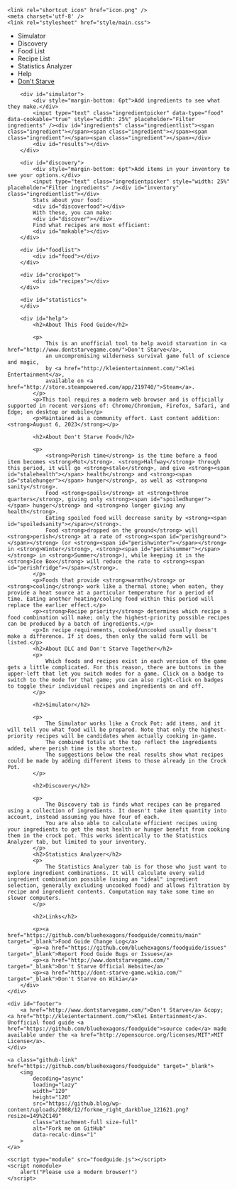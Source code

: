 <!DOCTYPE html>
<html>
<head>
	<title>Don't Starve Food Guide</title>
	<meta name="viewport" content="width=device-width, initial-scale=1.0, minimum-scale=1.0">
	<link rel="modulepreload" href="constants.js">
	<link rel="modulepreload" href="food.js">
	<link rel="modulepreload" href="foodguide.js">
	<link rel="modulepreload" href="recipes.js">
	<link rel="modulepreload" href="utils.js">

	<link rel="shortcut icon" href="icon.png" />
	<meta charset='utf-8' />
	<link rel="stylesheet" href="style/main.css">
</head>
<body>
<div id="background"></div>
<div id="content">
	<div id="main">
		<ul id="navbar">
			<span class="listmenu">
				<li data-tab="simulator">Simulator</li>
				<li data-tab="discovery">Discovery</li>
				<li data-tab="foodlist">Food List</li>
				<li data-tab="crockpot">Recipe List</li>
				<li data-tab="statistics">Statistics Analyzer</li>
				<li data-tab="help">Help</li>
				<li><a href="http://www.dontstarvegame.com/" target="_blank">Don't Starve</a></li>
			</span>
		</ul>

		<div id="simulator">
			<div style="margin-bottom: 6pt">Add ingredients to see what they make.</div>
			<input type="text" class="ingredientpicker" data-type="food" data-cookable="true" style="width: 25%" placeholder="Filter ingredients" /><div id="ingredients" class="ingredientlist"><span class="ingredient"></span><span class="ingredient"></span><span class="ingredient"></span><span class="ingredient"></span></div>
			<div id="results"></div>
		</div>

		<div id="discovery">
			<div style="margin-bottom: 6pt">Add items in your inventory to see your options.</div>
			<input type="text" class="ingredientpicker" style="width: 25%" placeholder="Filter ingredients" /><div id="inventory" class="ingredientlist"></div>
			Stats about your food:
			<div id="discoverfood"></div>
			With these, you can make:
			<div id="discover"></div>
			Find what recipes are most efficient:
			<div id="makable"></div>
		</div>

		<div id="foodlist">
			<div id="food"></div>
		</div>

		<div id="crockpot">
			<div id="recipes"></div>
		</div>

		<div id="statistics">
		</div>

		<div id="help">
			<h2>About This Food Guide</h2>

			<p>
				This is an unofficial tool to help avoid starvation in <a href="http://www.dontstarvegame.com/">Don't Starve</a>,
				an uncompromising wilderness survival game full of science and magic,
				by <a href="http://kleientertainment.com/">Klei Entertainment</a>,
				available on <a href="http://store.steampowered.com/app/219740/">Steam</a>.
			</p>
			<p>This tool requires a modern web browser and is officially supported in recent versions of: Chrome/Chromium, Firefox, Safari, and Edge; on desktop or mobile</p>
			<p>Maintained as a community effort. Last content addition: <strong>August 6, 2023</strong></p>

			<h2>About Don't Starve Food</h2>

			<p>
				<strong>Perish time</strong> is the time before a food item becomes <strong>Rot</strong>. <strong>Halfway</strong> through this period, it will go <strong>stale</strong>, and give <strong><span id="stalehealth"></span> health</strong> and <strong><span id="stalehunger"></span> hunger</strong>, as well as <strong>no sanity</strong>.
				Food <strong>spoils</strong> at <strong>three quarters</strong>, giving only <strong><span id="spoiledhunger"></span> hunger</strong> and <strong>no longer giving any health</strong>.
				Eating spoiled food will decrease sanity by <strong><span id="spoiledsanity"></span></strong>.
				Food <strong>dropped on the ground</strong> will <strong>perish</strong> at a rate of <strong><span id="perishground"></span></strong> (or <strong><span id="perishwinter"></span></strong> in <strong>Winter</strong>, <strong><span id="perishsummer"></span></strong> in <strong>Summer</strong>), while keeping it in the <strong>Ice Box</strong> will reduce the rate to <strong><span id="perishfridge"></span></strong>.
			</p>
			<p>Foods that provide <strong>warmth</strong> or <strong>cooling</strong> work like a thermal stone; when eaten, they provide a heat source at a particular temperature for a period of time. Eating another heating/cooling food within this period will replace the earlier effect.</p>
			<p><strong>Recipe priority</strong> determines which recipe a food combination will make; only the highest-priority possible recipes can be produced by a batch of ingredients.</p>
			<p>In recipe requirements, cooked/uncooked usually doesn't make a difference. If it does, then only the valid form will be listed.</p>
			<h2>About DLC and Don't Starve Together</h2>
			<p>
				Which foods and recipes exist in each version of the game gets a little complicated. For this reason, there are buttons in the upper-left that let you switch modes for a game. Click on a badge to switch to the mode for that game; you can also right-click on badges to toggle their individual recipes and ingredients on and off.
			</p>

			<h2>Simulator</h2>

			<p>
				The Simulator works like a Crock Pot: add items, and it will tell you what food will be prepared. Note that only the highest-priority recipes will be candidates when actually cooking in-game.
				The combined totals at the top reflect the ingredients added, where perish time is the shortest.
				The suggestions below the real results show what recipes could be made by adding different items to those already in the Crock Pot.
			</p>

			<h2>Discovery</h2>

			<p>
				The Discovery tab is finds what recipes can be prepared using a collection of ingredients. It doesn't take item quantity into account, instead assuming you have four of each.
				You are also able to calculate efficient recipes using your ingredients to get the most health or hunger benefit from cooking them in the crock pot. This works identically to the Statistics Analyzer tab, but limited to your inventory.
			</p>
			<h2>Statistics Analyzer</h2>
			<p>
				The Statistics Analyzer tab is for those who just want to explore ingredient combinations. It will calculate every valid ingredient combination possible (using an "ideal" ingredient selection, generally excluding uncooked food) and allows filtration by recipe and ingredient contents. Computation may take some time on slower computers.
			</p>

			<h2>Links</h2>

			<p><a href="https://github.com/bluehexagons/foodguide/commits/main" target="_blank">Food Guide Change Log</a>
			<p><a href="https://github.com/bluehexagons/foodguide/issues" target="_blank">Report Food Guide Bugs or Issues</a>
			<p><a href="http://www.dontstarvegame.com/" target="_blank">Don't Starve Official Website</a>
			<p><a href="http://dont-starve-game.wikia.com/" target="_blank">Don't Starve on Wikia</a>
		</div>
	</div>

	<div id="footer">
		<a href="http://www.dontstarvegame.com/">Don't Starve</a> &copy; <a href="http://kleientertainment.com/">Klei Entertainment</a>. Unofficial food guide <a href="https://github.com/bluehexagons/foodguide">source code</a> made available under the <a href="http://opensource.org/licenses/MIT">MIT License</a>.
	</div>

	<a class="github-link" href="https://github.com/bluehexagons/foodguide" target="_blank">
		<img
			decoding="async"
			loading="lazy"
			width="120"
			height="120"
			src="https://github.blog/wp-content/uploads/2008/12/forkme_right_darkblue_121621.png?resize=149%2C149"
			class="attachment-full size-full"
			alt="Fork me on GitHub"
			data-recalc-dims="1"
		>
	</a>

	<script type="module" src="foodguide.js"></script>
	<script nomodule>
		alert("Please use a modern browser!")
	</script>
</div>
</body>
</html>

